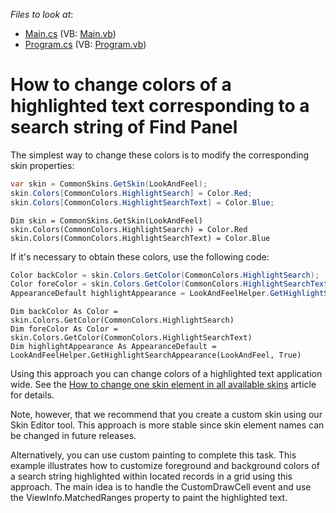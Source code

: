 <!-- default file list -->
*Files to look at*:

* [Main.cs](./CS/WindowsApplication3/Main.cs) (VB: [Main.vb](./VB/WindowsApplication3/Main.vb))
* [Program.cs](./CS/WindowsApplication3/Program.cs) (VB: [Program.vb](./VB/WindowsApplication3/Program.vb))
<!-- default file list end -->
# How to change colors of a highlighted text corresponding to a search string of Find Panel

The simplest way to change these colors is to modify the corresponding skin properties:

```C#
var skin = CommonSkins.GetSkin(LookAndFeel);
skin.Colors[CommonColors.HighlightSearch] = Color.Red;
skin.Colors[CommonColors.HighlightSearchText] = Color.Blue;
```

```VB.NET
Dim skin = CommonSkins.GetSkin(LookAndFeel)
skin.Colors(CommonColors.HighlightSearch) = Color.Red
skin.Colors(CommonColors.HighlightSearchText) = Color.Blue
```

If it's necessary to obtain these colors, use the following code:
```C#
Color backColor = skin.Colors.GetColor(CommonColors.HighlightSearch);
Color foreColor = skin.Colors.GetColor(CommonColors.HighlightSearchText);
AppearanceDefault highlightAppearance = LookAndFeelHelper.GetHighlightSearchAppearance(LookAndFeel, true);
```

```VB.NET
Dim backColor As Color = skin.Colors.GetColor(CommonColors.HighlightSearch)
Dim foreColor As Color = skin.Colors.GetColor(CommonColors.HighlightSearchText)
Dim highlightAppearance As AppearanceDefault = LookAndFeelHelper.GetHighlightSearchAppearance(LookAndFeel, True)
```

Using this approach you can change colors of a highlighted text application wide. See the [How to change one skin element in all available skins](https://www.devexpress.com/Support/Center/Question/Details/K18374) article for details.

Note, however, that we recommend that you create a custom skin using our Skin Editor tool. This approach is more stable since skin element names can be changed in future releases.


Alternatively, you can use custom painting to complete this task. This example illustrates how to customize foreground and background colors of a search string highlighted within located records in a grid using this approach. The main idea is to handle the CustomDrawCell event and use the ViewInfo.MatchedRanges property to paint the highlighted text.
<br/>

